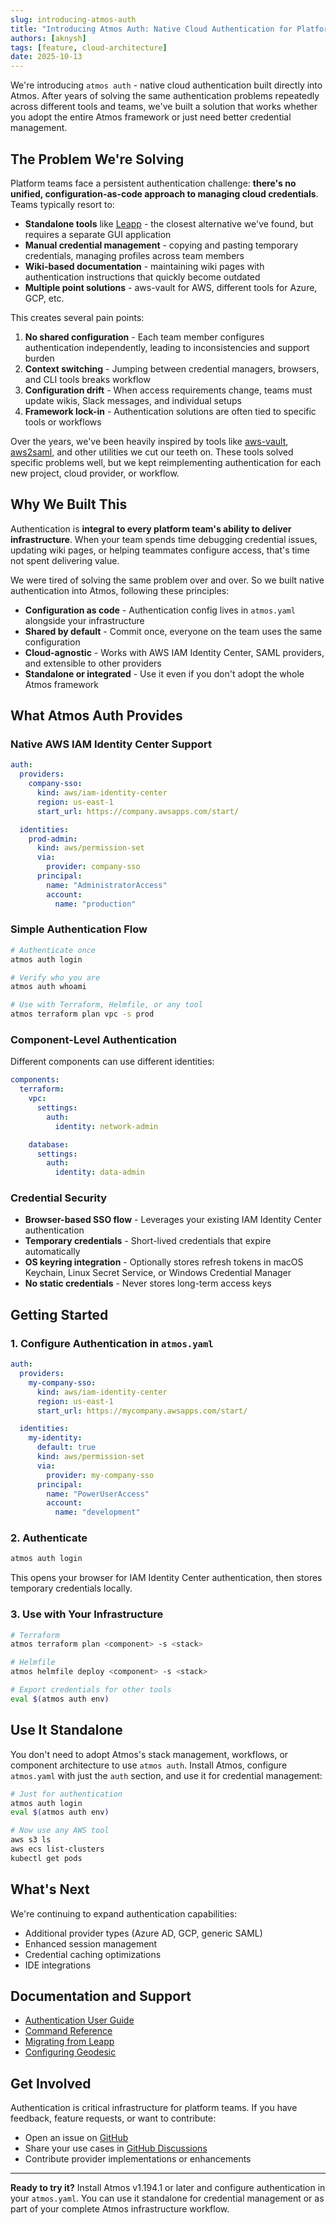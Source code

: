 ```yaml
---
slug: introducing-atmos-auth
title: "Introducing Atmos Auth: Native Cloud Authentication for Platform Teams"
authors: [aknysh]
tags: [feature, cloud-architecture]
date: 2025-10-13
---
```


We're introducing `atmos auth` - native cloud authentication built directly into Atmos. After years of solving the same authentication problems repeatedly across different tools and teams, we've built a solution that works whether you adopt the entire Atmos framework or just need better credential management.

<!--truncate-->

## The Problem We're Solving

Platform teams face a persistent authentication challenge: **there's no unified, configuration-as-code approach to managing cloud credentials**. Teams typically resort to:

- **Standalone tools** like [Leapp](https://www.leapp.cloud/) - the closest alternative we've found, but requires a separate GUI application
- **Manual credential management** - copying and pasting temporary credentials, managing profiles across team members
- **Wiki-based documentation** - maintaining wiki pages with authentication instructions that quickly become outdated
- **Multiple point solutions** - aws-vault for AWS, different tools for Azure, GCP, etc.

This creates several pain points:

1. **No shared configuration** - Each team member configures authentication independently, leading to inconsistencies and support burden
2. **Context switching** - Jumping between credential managers, browsers, and CLI tools breaks workflow
3. **Configuration drift** - When access requirements change, teams must update wikis, Slack messages, and individual setups
4. **Framework lock-in** - Authentication solutions are often tied to specific tools or workflows

Over the years, we've been heavily inspired by tools like [aws-vault](https://github.com/99designs/aws-vault), [aws2saml](https://github.com/Versent/saml2aws), and other utilities we cut our teeth on. These tools solved specific problems well, but we kept reimplementing authentication for each new project, cloud provider, or workflow.

## Why We Built This

Authentication is **integral to every platform team's ability to deliver infrastructure**. When your team spends time debugging credential issues, updating wiki pages, or helping teammates configure access, that's time not spent delivering value.

We were tired of solving the same problem over and over. So we built native authentication into Atmos, following these principles:

- **Configuration as code** - Authentication config lives in `atmos.yaml` alongside your infrastructure
- **Shared by default** - Commit once, everyone on the team uses the same configuration
- **Cloud-agnostic** - Works with AWS IAM Identity Center, SAML providers, and extensible to other providers
- **Standalone or integrated** - Use it even if you don't adopt the whole Atmos framework

## What Atmos Auth Provides

### Native AWS IAM Identity Center Support

```yaml
auth:
  providers:
    company-sso:
      kind: aws/iam-identity-center
      region: us-east-1
      start_url: https://company.awsapps.com/start/

  identities:
    prod-admin:
      kind: aws/permission-set
      via:
        provider: company-sso
      principal:
        name: "AdministratorAccess"
        account:
          name: "production"
```

### Simple Authentication Flow

```bash
# Authenticate once
atmos auth login

# Verify who you are
atmos auth whoami

# Use with Terraform, Helmfile, or any tool
atmos terraform plan vpc -s prod
```

### Component-Level Authentication

Different components can use different identities:

```yaml
components:
  terraform:
    vpc:
      settings:
        auth:
          identity: network-admin

    database:
      settings:
        auth:
          identity: data-admin
```

### Credential Security

- **Browser-based SSO flow** - Leverages your existing IAM Identity Center authentication
- **Temporary credentials** - Short-lived credentials that expire automatically
- **OS keyring integration** - Optionally stores refresh tokens in macOS Keychain, Linux Secret Service, or Windows Credential Manager
- **No static credentials** - Never stores long-term access keys

## Getting Started

### 1. Configure Authentication in `atmos.yaml`

```yaml
auth:
  providers:
    my-company-sso:
      kind: aws/iam-identity-center
      region: us-east-1
      start_url: https://mycompany.awsapps.com/start/

  identities:
    my-identity:
      default: true
      kind: aws/permission-set
      via:
        provider: my-company-sso
      principal:
        name: "PowerUserAccess"
        account:
          name: "development"
```

### 2. Authenticate

```bash
atmos auth login
```

This opens your browser for IAM Identity Center authentication, then stores temporary credentials locally.

### 3. Use with Your Infrastructure

```bash
# Terraform
atmos terraform plan <component> -s <stack>

# Helmfile
atmos helmfile deploy <component> -s <stack>

# Export credentials for other tools
eval $(atmos auth env)
```

## Use It Standalone

You don't need to adopt Atmos's stack management, workflows, or component architecture to use `atmos auth`. Install Atmos, configure `atmos.yaml` with just the `auth` section, and use it for credential management:

```bash
# Just for authentication
atmos auth login
eval $(atmos auth env)

# Now use any AWS tool
aws s3 ls
aws ecs list-clusters
kubectl get pods
```

## What's Next

We're continuing to expand authentication capabilities:

- Additional provider types (Azure AD, GCP, generic SAML)
- Enhanced session management
- Credential caching optimizations
- IDE integrations

## Documentation and Support

- [Authentication User Guide](/cli/commands/auth/usage)
- [Command Reference](/cli/commands/auth/login)
- [Migrating from Leapp](/cli/commands/auth/tutorials/migrating-from-leapp)
- [Configuring Geodesic](/cli/commands/auth/tutorials/configuring-geodesic)

## Get Involved

Authentication is critical infrastructure for platform teams. If you have feedback, feature requests, or want to contribute:

- Open an issue on [GitHub](https://github.com/cloudposse/atmos/issues)
- Share your use cases in [GitHub Discussions](https://github.com/cloudposse/atmos/discussions)
- Contribute provider implementations or enhancements

---

**Ready to try it?** Install Atmos v1.194.1 or later and configure authentication in your `atmos.yaml`. You can use it standalone for credential management or as part of your complete Atmos infrastructure workflow.
